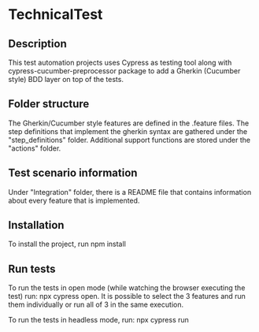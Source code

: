 # TechnicalTest

## Description

This test automation projects uses Cypress as testing tool along with cypress-cucumber-preprocessor package to add a Gherkin (Cucumber style) BDD layer on top of the tests.

## Folder structure

The Gherkin/Cucumber style features are defined in the .feature files.
The step definitions that implement the gherkin syntax are gathered under the "step_definitions" folder.
Additional support functions are stored under the "actions" folder.

## Test scenario information 

Under "Integration" folder, there is a README file that contains information about every feature that is implemented.

## Installation

To install the project, run npm install

## Run tests

To run the tests in open mode (while watching the browser executing the test) run: npx cypress open. 
It is possible to select the 3 features and run them individually or run all of 3 in the same execution.

To run the tests in headless mode, run: npx cypress run
